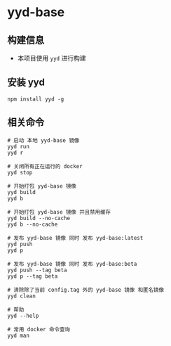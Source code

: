 # yyd-base

## 构建信息
* 本项目使用 `yyd` 进行构建

## 安装 yyd
```
npm install yyd -g
```

## 相关命令
```
# 启动 本地 yyd-base 镜像
yyd run
yyd r

# 关闭所有正在运行的 docker
yyd stop

# 开始打包 yyd-base 镜像
yyd build
yyd b

# 开始打包 yyd-base 镜像 并且禁用缓存
yyd build --no-cache
yyd b --no-cache

# 发布 yyd-base 镜像 同时 发布 yyd-base:latest
yyd push
yyd p

# 发布 yyd-base 镜像 同时 发布 yyd-base:beta
yyd push --tag beta
yyd p --tag beta

# 清除除了当前 config.tag 外的 yyd-base 镜像 和匿名镜像
yyd clean

# 帮助
yyd --help

# 常用 docker 命令查询
yyd man
```

